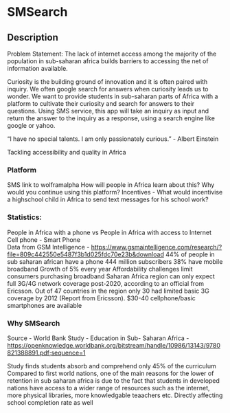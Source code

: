 # SMSearch

## Description

Problem Statement: The lack of internet access among the majority of the population in sub-saharan africa builds barriers to accessing the net of information available.

Curiosity is the building ground of innovation and it is often paired with inquiry. We often google search for answers when curiosity
leads us to wonder. We want to provide students in sub-saharan parts of Africa with a platform to cultivate their curiosity and search for answers to their questions. Using SMS service, this app will take an inquiry as input and return the answer to the inquiry as a response, using a search engine
like google or yahoo. 

“I have no special talents. I am only passionately curious.” - Albert Einstein

Tackling accessibility and quality in Africa

### Platform

SMS link to wolframalpha
How will people in Africa learn about this?
Why would you continue using this platform? 
	Incentives - What would incentivise a highschool child in Africa to send text messages for his school work?
  
### Statistics: 

People in Africa with a phone vs People in Africa with access to Internet 
  Cell phone - Smart Phone  
  Data from GSM Intelligence - https://www.gsmaintelligence.com/research/?file=809c442550e5487f3b1d025fdc70e23b&download
  44% of people in sub saharan african have a phone 
  444 million subscribers 
  38% have mobile broadband 
  Growth of 5% every year 
  Affordability challenges limit consumers purchasing broadband 
  Saharan Africa region can only expect full 3G/4G network coverage post-2020, according to an official from Ericsson.
  Out of 47 countries in the region only 30 had limited basic 3G coverage by 2012 (Report from Ericsson).
  $30-40 cellphone/basic smartphones are available
  
### Why SMSearch 

Source - World Bank Study - Education in Sub- Saharan Africa - https://openknowledge.worldbank.org/bitstream/handle/10986/13143/9780821388891.pdf;sequence=1

Study finds students absorb and comprehend only 45% of the curriculum
Compared to first world nations, one of the main reasons for the lower of retention in sub saharan africa is due to the fact that students in developed nations have access to a wider range of resources such as the internet, more physical libraries, more knowledgable teaachers etc. 
Directly affecting school completion rate as well


  
  

  
  
  
 
  
